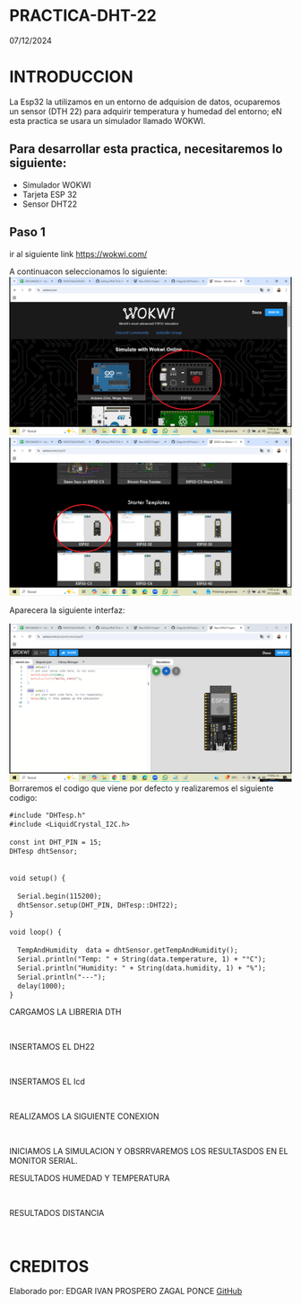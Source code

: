 # PRACTICA-DHT-22
07/12/2024

# INTRODUCCION
La Esp32 la utilizamos en un entorno de adquision de datos,  ocuparemos un sensor (DTH 22) para adquirir temperatura y humedad del entorno; eN esta practica se usara un simulador llamado WOKWI.

## Para desarrollar esta practica, necesitaremos lo siguiente:
- Simulador WOKWI
- Tarjeta ESP 32
- Sensor DHT22

## Paso 1
ir al siguiente link
https://wokwi.com/

A continuacon seleccionamos lo siguiente:
![](https://github.com/IVANZAGAL996/PRACTICA-DHT-22/blob/main/Captura%20de%20pantalla%20(334).png)
![](https://github.com/IVANZAGAL996/PRACTICA-DHT-22/blob/main/Captura%20de%20pantalla%20(335).png)

Aparecera la siguiente interfaz:

![](https://github.com/IVANZAGAL996/PRACTICA-DHT-22/blob/main/Captura%20de%20pantalla%20(336).png)
Borraremos el codigo que viene por defecto y realizaremos el siguiente codigo:
```
#include "DHTesp.h"
#include <LiquidCrystal_I2C.h>

const int DHT_PIN = 15;
DHTesp dhtSensor;


void setup() {

  Serial.begin(115200);
  dhtSensor.setup(DHT_PIN, DHTesp::DHT22);
}

void loop() {

  TempAndHumidity  data = dhtSensor.getTempAndHumidity();
  Serial.println("Temp: " + String(data.temperature, 1) + "°C");
  Serial.println("Humidity: " + String(data.humidity, 1) + "%");
  Serial.println("---");
  delay(1000);
}

 ```
CARGAMOS LA LIBRERIA DTH

![]()

INSERTAMOS EL DH22

![]()

INSERTAMOS EL lcd

![]()

REALIZAMOS LA SIGUIENTE CONEXION

![]()

INICIAMOS LA SIMULACION Y OBSRRVAREMOS LOS RESULTASDOS EN EL MONITOR SERIAL.

RESULTADOS HUMEDAD Y TEMPERATURA

![]()

RESULTADOS DISTANCIA

![]()


# CREDITOS
Elaborado por:
EDGAR IVAN PROSPERO ZAGAL PONCE
[GitHub](https://github.com/IVANZAGAL996/PRACTICA-DHT-22/tree/main)

